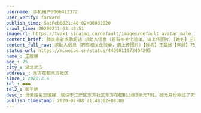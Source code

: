```yaml
---
username: 手机用户2066412372
user_verify: forward
publish_time: SatFeb0821:48:02+08002020
crawl_time: 20200211-03:43:51
imageurl: https://tvax1.sinaimg.cn/default/images/default_avatar_male_180.gif?KID=imgbed,tva&Expires=1581373861&ssig=i2VjHaE0GF,http://n.sinaimg.cn/photo/5213b46e/20181127/timeline_card_small_super_default.png,https://wx3.sinaimg.cn/orj360/7b2af354gy1gbpbhi9jcuj22402tckjm.jpg,https://wx1.sinaimg.cn/orj360/7b2af354gy1gbpbhldj39j22tc2404qq.jpg,https://wx1.sinaimg.cn/orj360/7b2af354gy1gbpbhojjcij22402tc4qq.jpg
content_brief: 肺炎患者求助超话 求助人信息（若有相关化验单，请上传图片）【姓名】王嫒娣【年龄】75【所在城市】湖北武汉【所在小区、社区】东方花都东方社区【患病时间】2020.2.4【联系方式】●●●【其他紧急联系人】彭宇皓【病情描述】母亲姓名王嫒娣，居住于江岸区东方社区东方花都B13栋3单元 ...全文
content_full_raw: 求助人信息（若有相关化验单，请上传图片）【姓名】王嫒娣【年龄】75【所在城市】湖北武汉【所在小区、社区】东方花都东方社区【患病时间】2020.2.4【联系方式】●●●【其他紧急联系人】彭宇皓【病情描述】母亲姓名王嫒娣，居住于江岸区东方社区东方花都B13栋3单元701。她元月份刚过了75岁生日。她前几天开始有点咳嗽，前天腰疼起不来床，全身无力，吃不下东西，昨晚量烧有38.5℃，紧急联系社区送到了汉口医院，量烧39.3℃，拍片诊断为双肺感染，血氧67。医院病床全满，留观的床都满了，只有在急诊室的长凳上躺着打针，吸氧。连续打针一夜加上今天白天，下午进入急诊室的急救室上全套设备监察，检查结果已经报给了社区，要求安排住院，社区目前还没有答复。我哥在1月23号拍片显示感染，在家隔离，经过发烧期退烧期现在刚刚有好转，嫂子和侄儿是密切接触者。母亲年纪大了，卧床不能动，血氧低，病程变化快，现在只希望能解决母亲的住院问题。ct资料附上
status_url: https://m.weibo.cn/status/4469811973404295
name_: 王嫒娣
age_: 75
city_: 湖北武汉
address_: 东方花都东方社区
since_: 2020.2.4
tel_: ●●●
tel2_: 彭宇皓
desc_: 母亲姓名王嫒娣，居住于江岸区东方社区东方花都B13栋3单元701。她元月份刚过了75岁生日。她前几天开始有点咳嗽，前天腰疼起不来床，全身无力，吃不下东西，昨晚量烧有38.5℃，紧急联系社区送到了汉口医院，量烧39.3℃，拍片诊断为双肺感染，血氧67。医院病床全满，留观的床都满了，只有在急诊室的长凳上躺着打针，吸氧。连续打针一夜加上今天白天，下午进入急诊室的急救室上全套设备监察，检查结果已经报给了社区，要求安排住院，社区目前还没有答复。我哥在1月23号拍片显示感染，在家隔离，经过发烧期退烧期现在刚刚有好转，嫂子和侄儿是密切接触者。母亲年纪大了，卧床不能动，血氧低，病程变化快，现在只希望能解决母亲的住院问题。ct资料附上
publish_timestamp: 2020-02-08 21:48:02+08:00
---
```

